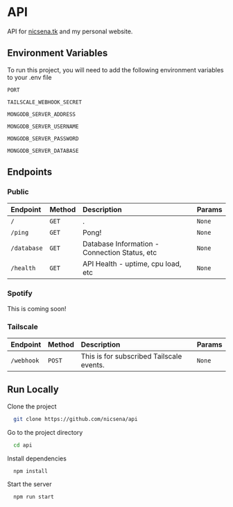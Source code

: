
# API

API for [nicsena.tk](nicsena.tk) and my personal website.


## Environment Variables

To run this project, you will need to add the following environment variables to your .env file

`PORT`

`TAILSCALE_WEBHOOK_SECRET`

`MONGODB_SERVER_ADDRESS`

`MONGODB_SERVER_USERNAME`

`MONGODB_SERVER_PASSWORD`

`MONGODB_SERVER_DATABASE`

## Endpoints

### Public

| Endpoint  | Method     | Description                | Params |
| :-------- | :------- | :------------------------- | :------- |
| `/` | `GET` | . | `None` |
| `/ping` | `GET` | Pong! | `None` |
| `/database` | `GET` | Database Information - Connection Status, etc | `None`
| `/health` | `GET` | API Health - uptime, cpu load, etc | `None` |

### Spotify
This is coming soon!

### Tailscale

| Endpoint  | Method     | Description                |  Params |
| :-------- | :------- | :------------------------- | :------- |
| `/webhook` | `POST` | This is for subscribed Tailscale events. | `None` |

## Run Locally

Clone the project

```bash
  git clone https://github.com/nicsena/api
```

Go to the project directory

```bash
  cd api
```

Install dependencies

```bash
  npm install
```

Start the server

```bash
  npm run start
```

